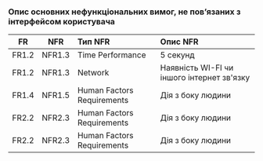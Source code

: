 ### Опис основних нефункціональних вимог, не пов’язаних з інтерфейсом користувача
|FR|NFR|Тип NFR|Опис NFR|
|:-----:|:-----:|:-----|:-----|
|FR1.2|NFR1.3|Time Performance|5 секунд|
|FR1.2|NFR1.3|Network|Наявність WI-FI чи іншого інтернет зв'язку|
|FR1.4|NFR1.5|Human Factors Requirements|Дія з боку людини|
|FR2.2|NFR2.3|Human Factors Requirements|Дія з боку людини|
|FR2.2|NFR2.3|Human Factors Requirements|Дія з боку людини|
